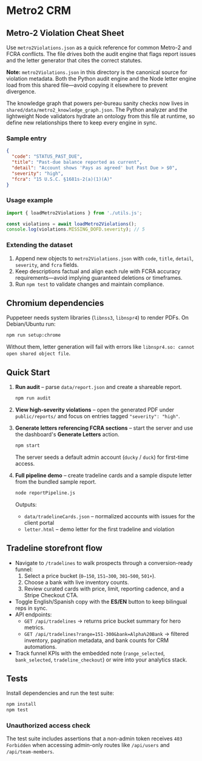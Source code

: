 # Metro2 CRM

## Metro-2 Violation Cheat Sheet

Use `metro2Violations.json` as a quick reference for common Metro-2 and FCRA conflicts. The file drives both the audit engine that flags report issues and the letter generator that cites the correct statutes.

**Note:** `metro2Violations.json` in this directory is the canonical source for violation metadata. Both the Python audit engine and the Node letter engine load from this shared file—avoid copying it elsewhere to prevent divergence.

The knowledge graph that powers per-bureau sanity checks now lives in `shared/data/metro2_knowledge_graph.json`. The Python analyzer and the lightweight Node validators hydrate an ontology from this file at runtime, so define new relationships there to keep every engine in sync.

### Sample entry

```json
{
  "code": "STATUS_PAST_DUE",
  "title": "Past-due balance reported as current",
  "detail": "Account shows 'Pays as agreed' but Past Due > $0",
  "severity": "high",
  "fcra": "15 U.S.C. §1681s-2(a)(1)(A)"
}
```

### Usage example

```js
import { loadMetro2Violations } from './utils.js';

const violations = await loadMetro2Violations();
console.log(violations.MISSING_DOFD.severity); // 5
```

### Extending the dataset

1. Append new objects to `metro2Violations.json` with `code`, `title`, `detail`, `severity`, and `fcra` fields.
2. Keep descriptions factual and align each rule with FCRA accuracy requirements—avoid implying guaranteed deletions or timeframes.
3. Run `npm test` to validate changes and maintain compliance.

## Chromium dependencies

Puppeteer needs system libraries (`libnss3`, `libnspr4`) to render PDFs. On Debian/Ubuntu run:

```bash
npm run setup:chrome
```

Without them, letter generation will fail with errors like `libnspr4.so: cannot open shared object file`.

## Quick Start

1. **Run audit** – parse `data/report.json` and create a shareable report.

   ```bash
   npm run audit
   ```

2. **View high-severity violations** – open the generated PDF under `public/reports/` and focus on entries tagged `"severity": "high"`.

3. **Generate letters referencing FCRA sections** – start the server and use the dashboard's **Generate Letters** action.

   ```bash
   npm start
   ```

   The server seeds a default admin account (`ducky` / `duck`) for first-time access.

4. **Full pipeline demo** – create tradeline cards and a sample dispute letter from the bundled sample report.

   ```bash
   node reportPipeline.js
   ```

   Outputs:
   - `data/tradelineCards.json` – normalized accounts with issues for the client portal
   - `letter.html` – demo letter for the first tradeline and violation

## Tradeline storefront flow

- Navigate to `/tradelines` to walk prospects through a conversion-ready funnel:
  1. Select a price bucket (`0–150`, `151–300`, `301–500`, `501+`).
  2. Choose a bank with live inventory counts.
  3. Review curated cards with price, limit, reporting cadence, and a Stripe Checkout CTA.
- Toggle English/Spanish copy with the **ES/EN** button to keep bilingual reps in sync.
- API endpoints:
  - `GET /api/tradelines` → returns price bucket summary for hero metrics.
  - `GET /api/tradelines?range=151-300&bank=Alpha%20Bank` → filtered inventory, pagination metadata, and bank counts for CRM automations.
- Track funnel KPIs with the embedded note (`range_selected`, `bank_selected`, `tradeline_checkout`) or wire into your analytics stack.

## Tests

Install dependencies and run the test suite:

```bash
npm install
npm test
```

### Unauthorized access check

The test suite includes assertions that a non-admin token receives `403 Forbidden` when accessing admin-only routes like `/api/users` and `/api/team-members`.


